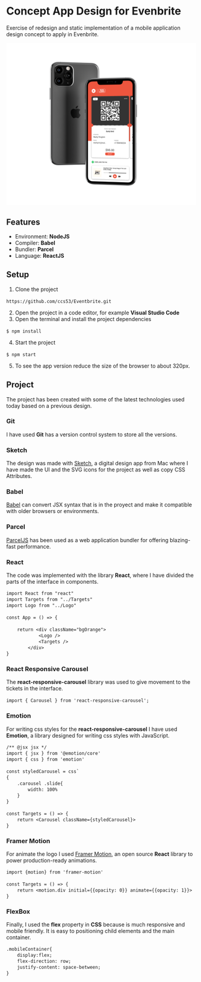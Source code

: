 # Concept App Design for Evenbrite

Exercise of redesign and static implementation of a mobile application design concept to apply in Evenbrite.

![Mockup App](/assets/img/MockGit.png)

## Features

- Environment: **NodeJS**
- Compiler: **Babel**
- Bundler: **Parcel**
- Language: **ReactJS**

## Setup

1. Clone the project

`https://github.com/ccs53/Eventbrite.git`

2. Open the project in a code editor, for example **Visual Studio Code**
3. Open the terminal and install the project dependencies

`$ npm install`

4. Start the project

`$ npm start`

5. To see the app version reduce the size of the browser to about 320px.

## Project

The project has been created with some of the latest technologies used today based on a previous design. 

### Git

I have used **Git** has a version control system to store all the versions.

### Sketch

The design was made with [Sketch](https://www.sketch.com/ "Sketch"), a digital design app from Mac where I have made the UI and the SVG icons for the project as well as copy CSS Attributes.

### Babel

[Babel](https://babeljs.io/ "Babel") can convert JSX syntax that is in the proyect and make it compatible with older browsers or environments.

### Parcel

[ParcelJS](https://parceljs.org/ "ParcelJS") has been used as a web application bundler for offering blazing-fast performance.

### React

The code was implemented with the library **React**, where I have divided the parts of the interface in components. 

~~~~
import React from "react"
import Targets from "../Targets"
import Logo from "../Logo"

const App = () => {

    return <div className="bgOrange">
            <Logo />
            <Targets />
        </div>
}
~~~~

### React Responsive Carousel 

The **react-responsive-carousel** library was used to give movement to the tickets in the interface.

`import { Carousel } from 'react-responsive-carousel';`

### Emotion

For writing css styles for the **react-responsive-carousel** I have used **Emotion**, a library designed for writing css styles with JavaScript. 

~~~~
/** @jsx jsx */
import { jsx } from '@emotion/core'
import { css } from 'emotion'

const styledCarousel = css`
{
    .carousel .slide{
        width: 100%
    }
}

const Targets = () => {
    return <Carousel className={styledCarousel}>
}
~~~~

### Framer Motion

For animate the logo I used [Framer Motion](https://www.framer.com/motion/ "Framer Motion"), an open source **React** library to power production-ready animations.

~~~~
import {motion} from 'framer-motion'

const Targets = () => {
    return <motion.div initial={{opacity: 0}} animate={{opacity: 1}}>
}
~~~~

### FlexBox

Finally, I used the **flex** property in **CSS** because is much responsive and mobile friendly. It is easy to positioning child elements and the main container.

~~~~
.mobileContainer{
    display:flex;
    flex-direction: row;
    justify-content: space-between;
}
~~~~
